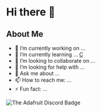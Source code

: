 # Hi there 👋

<!--
**rstar24/rstar24** is a ✨ _special_ ✨ repository because its `README.md` (this file) appears on your GitHub profile.
-->
## About Me
- 🔭 I’m currently working on ...
- 🌱 I’m currently learning ... [C](https://cc4e.com)
- 👯 I’m looking to collaborate on ...
- 🤔 I’m looking for help with ...
- 💬 Ask me about ...
- 📫 How to reach me: ...
- ⚡ Fun fact: ...

![The Adafruit Discord Badge](https://raw.githubusercontent.com/adafruit/Adafruit_CircuitPython_Bundle/main/badges/adafruit_discord.svg)

